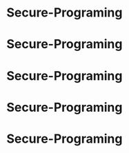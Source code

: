 # Secure-Programing
# Secure-Programing
# Secure-Programing
# Secure-Programing
# Secure-Programing
